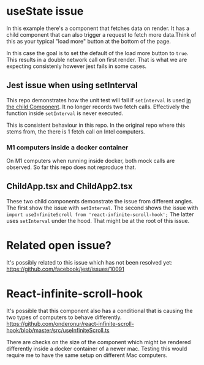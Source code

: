 # useState issue

In this example there's a component that fetches data on render. It has a child component that can also trigger a request to fetch more data.Think of this as your typical "load more" button at the bottom of the page.

In this case the goal is to set the default of the load more button to `true`. This results in a double network call on first render. That is what we are expecting consistenly however jest fails in some cases. 

## Jest issue when using setInterval

This repo demonstrates how the unit test will fail if `setInterval` is used [in the child Component]("./src/ChildApp.tsx"). 
It no longer records two fetch calls. Effectively the function inside `setInterval` is never executed. 

This is consistent behaviour in this repo. 
In the original repo where this stems from, the there is 1 fetch call on Intel computers.  

### M1 computers inside a docker container
On M1 computers when running inside docker, both mock calls are observed.
So far this repo does not reproduce that. 


## ChildApp.tsx and ChildApp2.tsx
These two child components demonstrate the issue from different angles. 
The first show the issue with `setInterval`. The second shows the issue with `import useInfiniteScroll from 'react-infinite-scroll-hook';`
The latter uses `setInterval` under the hood. That might be at the root of this issue. 

# Related open issue?
It's possibly related to this issue which has not been resolved yet: 
https://github.com/facebook/jest/issues/10091

# React-infinite-scroll-hook
It's possible that this component also has a conditional that is causing the two types of computers to behave differently.
https://github.com/onderonur/react-infinite-scroll-hook/blob/master/src/useInfiniteScroll.ts

There are checks on the size of the component which might be rendered differently inside a docker container of a newer mac. 
Testing this would require me to have the same setup on different Mac computers.


